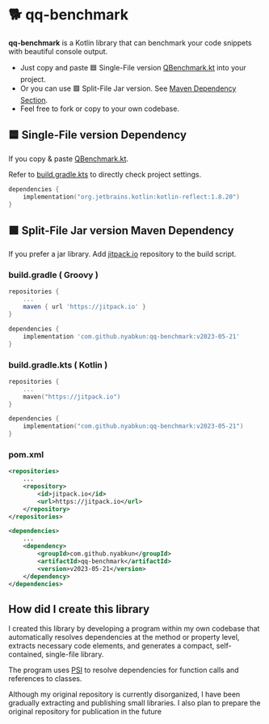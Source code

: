 # 🐕 qq-benchmark

**qq-benchmark** is a Kotlin library that can benchmark your code snippets with beautiful console output.
- Just copy and paste 🟦 Single-File version [QBenchmark.kt](src-single/QBenchmark.kt) into your project. 
- Or you can use 🟩 Split-File Jar version. See [Maven Dependency Section](#-split-file-jar-version-maven-dependency).
- Feel free to fork or copy to your own codebase.



## 🟦 Single-File version Dependency

If you copy & paste [QBenchmark.kt](src-single/QBenchmark.kt).

Refer to [build.gradle.kts](build.gradle.kts) to directly check project settings.



```kotlin
dependencies {
    implementation("org.jetbrains.kotlin:kotlin-reflect:1.8.20")
}
```

## 🟩 Split-File Jar version Maven Dependency

If you prefer a jar library. Add [jitpack.io](https://jitpack.io/#nyabkun/qq-benchmark) repository to the build script.

### build.gradle ( Groovy )
```groovy
repositories {
    ...
    maven { url 'https://jitpack.io' }
}

dependencies {
    implementation 'com.github.nyabkun:qq-benchmark:v2023-05-21'
}
```

### build.gradle.kts ( Kotlin )
```kotlin
repositories {
    ...
    maven("https://jitpack.io")
}

dependencies {
    implementation("com.github.nyabkun:qq-benchmark:v2023-05-21")
}
```

### pom.xml
```xml
<repositories>
    ...
    <repository>
        <id>jitpack.io</id>
        <url>https://jitpack.io</url>
    </repository>
</repositories>

<dependencies>
    ...
    <dependency>
        <groupId>com.github.nyabkun</groupId>
        <artifactId>qq-benchmark</artifactId>
        <version>v2023-05-21</version>
    </dependency>
</dependencies>
```

## How did I create this library

I created this library by developing a program within my own codebase that automatically resolves dependencies at the method or property level, extracts necessary code elements, and generates a compact, self-contained, single-file library.

The program uses [PSI](https://plugins.jetbrains.com/docs/intellij/psi.html) to resolve dependencies for function calls and references to classes.

Although my original repository is currently disorganized, I have been gradually extracting and publishing small libraries. I also plan to prepare the original repository for publication in the future

